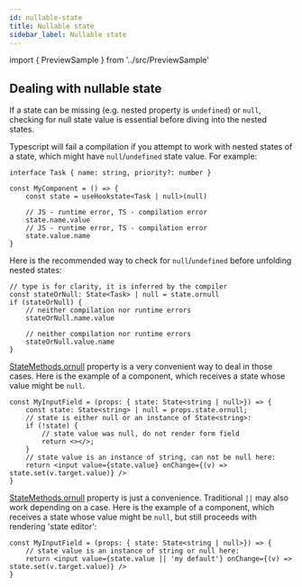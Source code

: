 ```yaml
---
id: nullable-state
title: Nullable state
sidebar_label: Nullable state
---
```


import { PreviewSample } from '../src/PreviewSample'

## Dealing with nullable state

If a state can be missing (e.g. nested property is `undefined`) or `null`, checking for null state value is essential before diving into the nested states.

Typescript will fail a compilation if you attempt to work with nested states of a state, which might have `null`/`undefined` state value. For example:

```tsx
interface Task { name: string, priority?: number }

const MyComponent = () => {
    const state = useHookstate<Task | null>(null)
    
    // JS - runtime error, TS - compilation error
    state.name.value
    // JS - runtime error, TS - compilation error
    state.value.name
}
```

Here is the recommended way to check for `null`/`undefined` before unfolding nested states:

```tsx
// type is for clarity, it is inferred by the compiler
const stateOrNull: State<Task> | null = state.ornull
if (stateOrNull) {
    // neither compilation nor runtime errors
    stateOrNull.name.value

    // neither compilation nor runtime errors
    stateOrNull.value.name
}
```

[StateMethods.ornull](typedoc-hookstate-core.md#ornull) property is a very convenient way to deal in those cases. Here is the example of a component, which receives a state whose value might be `null`.

```tsx
const MyInputField = (props: { state: State<string | null>}) => {
    const state: State<string> | null = props.state.ornull;
    // state is either null or an instance of State<string>:
    if (!state) {
        // state value was null, do not render form field
        return <></>;
    }
    // state value is an instance of string, can not be null here:
    return <input value={state.value} onChange={(v) => state.set(v.target.value)} />
}
```

[StateMethods.ornull](typedoc-hookstate-core.md#ornull) property is just a convenience. Traditional `||` may also work depending on a case. Here is the example of a component, which receives a state whose value might be `null`, but still proceeds with rendering 'state editor':

```tsx
const MyInputField = (props: { state: State<string | null>}) => {
    // state value is an instance of string or null here:
    return <input value={state.value || 'my default'} onChange={(v) => state.set(v.target.value)} />
}
```
